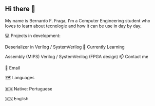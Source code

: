## Hi there 👋
My name is Bernardo F. Fraga, I'm a Computer Engineering student who loves to learn about tecnologie and how it can be use in day by day.

💻 Projects in development:

Deserializer in Verilog / SystemVerilog
📖 Currently Learning

Assembly (MIPS)
Verilog / SystemVerilog (FPGA design)
📫 Contact me

📧 Email

🗺 Languages

🇧🇷 Native: Portuguese

🇺🇸 English

